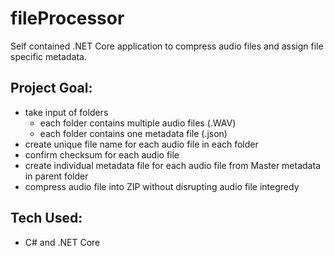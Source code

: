 # fileProcessor


Self contained .NET Core application to compress audio files and assign file specific metadata. 

## Project Goal: 
- take input of folders 
    - each folder contains multiple audio files (.WAV)
    - each folder contains one metadata file (.json)
- create unique file name for each audio file in each folder
- confirm checksum for each audio file
- create individual metadata file for each audio file from Master metadata in parent folder
- compress audio file into ZIP without disrupting audio file integredy

## Tech Used: 
- C# and .NET Core